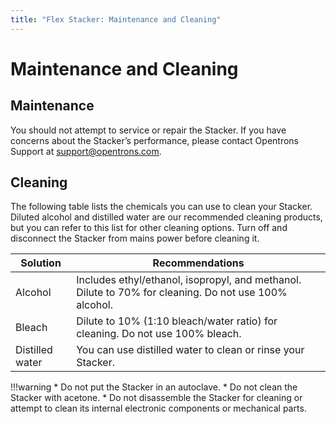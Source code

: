 ```yaml
---
title: "Flex Stacker: Maintenance and Cleaning"
---
```


# Maintenance and Cleaning

## Maintenance

You should not attempt to service or repair the Stacker. If you have concerns about the Stacker’s performance, please contact Opentrons Support at <support@opentrons.com>.

## Cleaning

The following table lists the chemicals you can use to clean your Stacker. Diluted alcohol and distilled water are our recommended cleaning products, but you can refer to this list for other cleaning options. Turn off and disconnect the Stacker from mains power before cleaning it.

| Solution | Recommendations |
|----|----|
| Alcohol | Includes ethyl/ethanol, isopropyl, and methanol. Dilute to 70% for cleaning. Do not use 100% alcohol. |
| Bleach | Dilute to 10% (1:10 bleach/water ratio) for cleaning. Do not use 100% bleach. |
| Distilled water | You can use distilled water to clean or rinse your Stacker. |

!!!warning
    * Do not put the Stacker in an autoclave.
    * Do not clean the Stacker with acetone.
    * Do not disassemble the Stacker for cleaning or attempt to clean its internal electronic components or mechanical parts.
